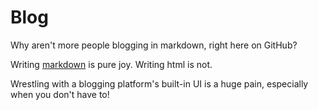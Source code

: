 # Blog

Why aren't more people blogging in markdown, right here on GitHub?

Writing [markdown](https://wordpress.com/support/markdown-quick-reference/) is pure joy. Writing html is not.

Wrestling with a blogging platform's built-in UI is a huge pain, especially when you don't have to!
